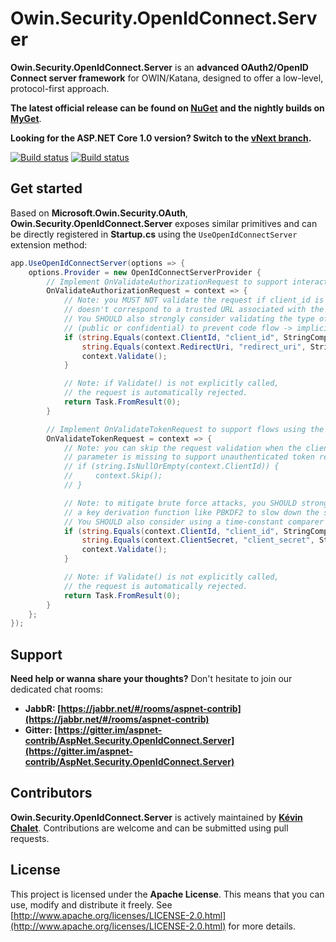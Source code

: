 Owin.Security.OpenIdConnect.Server
==================================

**Owin.Security.OpenIdConnect.Server** is an **advanced OAuth2/OpenID Connect server framework** for OWIN/Katana, designed to offer a low-level, protocol-first approach.

**The latest official release can be found on [NuGet](https://www.nuget.org/packages/Owin.Security.OpenIdConnect.Server) and the nightly builds on [MyGet](https://www.myget.org/gallery/aspnet-contrib)**.

**Looking for the ASP.NET Core 1.0 version? Switch to the [vNext branch](https://github.com/aspnet-contrib/AspNet.Security.OpenIdConnect.Server/tree/vNext).**

[![Build status](https://ci.appveyor.com/api/projects/status/tyenw4ffs00j4sav/branch/dev?svg=true)](https://ci.appveyor.com/project/aspnet-contrib/aspnet-security-openidconnect-server/branch/dev)
[![Build status](https://travis-ci.org/aspnet-contrib/AspNet.Security.OpenIdConnect.Server.svg?branch=dev)](https://travis-ci.org/aspnet-contrib/AspNet.Security.OpenIdConnect.Server)

## Get started

Based on **Microsoft.Owin.Security.OAuth**, **Owin.Security.OpenIdConnect.Server** exposes similar primitives and can be directly registered in **Startup.cs** using the `UseOpenIdConnectServer` extension method:

```csharp
app.UseOpenIdConnectServer(options => {
    options.Provider = new OpenIdConnectServerProvider {
        // Implement OnValidateAuthorizationRequest to support interactive flows (code/implicit/hybrid).
        OnValidateAuthorizationRequest = context => {
            // Note: you MUST NOT validate the request if client_id is invalid or if redirect_uri
            // doesn't correspond to a trusted URL associated with the client application.
            // You SHOULD also strongly consider validating the type of the client application
            // (public or confidential) to prevent code flow -> implicit flow downgrade attacks.
            if (string.Equals(context.ClientId, "client_id", StringComparison.Ordinal) &&
                string.Equals(context.RedirectUri, "redirect_uri", StringComparison.Ordinal)) {
                context.Validate();
            }

            // Note: if Validate() is not explicitly called,
            // the request is automatically rejected.
            return Task.FromResult(0);
        }

        // Implement OnValidateTokenRequest to support flows using the token endpoint.
        OnValidateTokenRequest = context => {
            // Note: you can skip the request validation when the client_id
            // parameter is missing to support unauthenticated token requests.
            // if (string.IsNullOrEmpty(context.ClientId)) {
            //     context.Skip();
            // }

            // Note: to mitigate brute force attacks, you SHOULD strongly consider applying
            // a key derivation function like PBKDF2 to slow down the secret validation process.
            // You SHOULD also consider using a time-constant comparer to prevent timing attacks.
            if (string.Equals(context.ClientId, "client_id", StringComparison.Ordinal) &&
                string.Equals(context.ClientSecret, "client_secret", StringComparison.Ordinal)) {
                context.Validate();
            }

            // Note: if Validate() is not explicitly called,
            // the request is automatically rejected.
            return Task.FromResult(0);
        }
    };
});
```

## Support

**Need help or wanna share your thoughts?** Don't hesitate to join our dedicated chat rooms:

- **JabbR: [https://jabbr.net/#/rooms/aspnet-contrib](https://jabbr.net/#/rooms/aspnet-contrib)**
- **Gitter: [https://gitter.im/aspnet-contrib/AspNet.Security.OpenIdConnect.Server](https://gitter.im/aspnet-contrib/AspNet.Security.OpenIdConnect.Server)**

## Contributors

**Owin.Security.OpenIdConnect.Server** is actively maintained by **[Kévin Chalet](https://github.com/PinpointTownes)**. Contributions are welcome and can be submitted using pull requests.

## License

This project is licensed under the **Apache License**. This means that you can use, modify and distribute it freely. See [http://www.apache.org/licenses/LICENSE-2.0.html](http://www.apache.org/licenses/LICENSE-2.0.html) for more details.